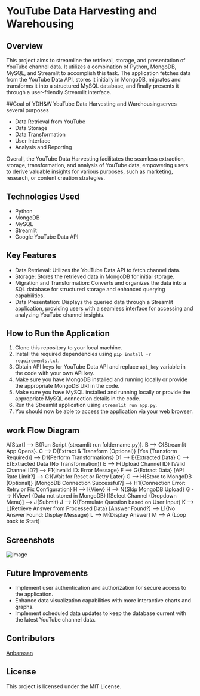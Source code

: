 # YouTube Data Harvesting and Warehousing

## Overview
This project aims to streamline the retrieval, storage, and presentation of YouTube channel data. It utilizes a combination of Python, MongoDB, MySQL, and Streamlit to accomplish this task. The application fetches data from the YouTube Data API, stores it initially in MongoDB, migrates and transforms it into a structured MySQL database, and finally presents it through a user-friendly Streamlit interface.

##Goal of YDH&W
 YouTube Data Harvesting and Warehousingserves several purposes
- Data Retrieval from YouTube
- Data Storage
- Data Transformation
- User Interface
- Analysis and Reporting

Overall, the YouTube Data Harvesting facilitates the seamless extraction, storage, transformation, and analysis of YouTube data, empowering users to derive valuable insights for various purposes, such as marketing, research, or content creation strategies.

## Technologies Used
- Python
- MongoDB
- MySQL
- Streamlit
- Google YouTube Data API

## Key Features
- Data Retrieval: Utilizes the YouTube Data API to fetch channel data.
- Storage: Stores the retrieved data in MongoDB for initial storage.
- Migration and Transformation: Converts and organizes the data into a SQL database for structured storage and enhanced querying capabilities.
- Data Presentation: Displays the queried data through a Streamlit application, providing users with a seamless interface for accessing and analyzing YouTube channel insights.


## How to Run the Application
1. Clone this repository to your local machine.
2. Install the required dependencies using `pip install -r requirements.txt`.
3. Obtain API keys for YouTube Data API and replace `api_key` variable in the code with your own API key.
4. Make sure you have MongoDB installed and running locally or provide the appropriate MongoDB URI in the code.
5. Make sure you have MySQL installed and running locally or provide the appropriate MySQL connection details in the code.
6. Run the Streamlit application using `streamlit run app.py`.
7. You should now be able to access the application via your web browser.

## work Flow Diagram

A[Start] --> B{Run Script (streamlit run foldername.py)}.
B --> C{Streamlit App Opens}.
C --> D{Extract & Transform (Optional)}
    [Yes (Transform Required)] --> D1{Perform Transformations}
    D1 --> E{Extracted Data}
C --> E{Extracted Data (No Transformation)}
E --> F{Upload Channel ID}
    [Valid Channel ID?] --> F1{Invalid ID: Error Message}
    F --> G{Extract Data}
        [API Rate Limit?] --> G1{Wait for Reset or Retry Later}
        G --> H{Store to MongoDB (Optional)}
            [MongoDB Connection Successful?] --> H1{Connection Error: Retry or Fix Configuration}
            H --> I{View}
            H --> N{Skip MongoDB Upload}
        G --> I{View} (Data not stored in MongoDB)
I[Select Channel (Dropdown Menu)] --> J{Submit}
J --> K{Formulate Question based on User Input}
K --> L{Retrieve Answer from Processed Data}
    [Answer Found?] --> L1{No Answer Found: Display Message}
    L --> M{Display Answer}
M --> A (Loop back to Start)

## Screenshots
![image](https://github.com/AnbarasanKrishnan1/project_1/assets/142040700/fd18529a-a9f0-4b89-b6d3-8616419cf245)

## Future Improvements
- Implement user authentication and authorization for secure access to the application.
- Enhance data visualization capabilities with more interactive charts and graphs.
- Implement scheduled data updates to keep the database current with the latest YouTube channel data.

## Contributors
[Anbarasan](https://www.linkedin.com/in/anbarasan-krishnan-data-scientist/)

## License
This project is licensed under the MIT License.
